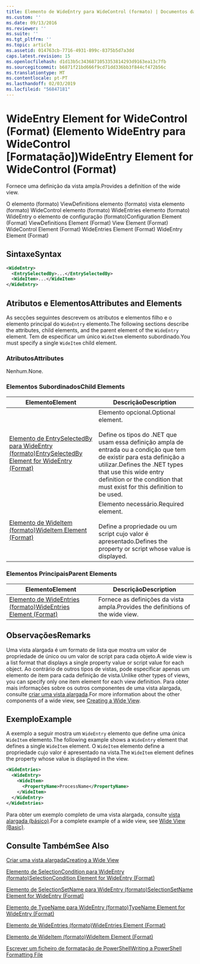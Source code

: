 ```yaml
---
title: Elemento de WideEntry para WideControl (formato) | Documentos da Microsoft
ms.custom: ''
ms.date: 09/13/2016
ms.reviewer: ''
ms.suite: ''
ms.tgt_pltfrm: ''
ms.topic: article
ms.assetid: 014763cb-7716-4931-899c-8375b5d7a3dd
caps.latest.revision: 15
ms.openlocfilehash: d1d13b5c3436871053353814293d9163ea13c7fb
ms.sourcegitcommit: b6871f21bd666f9cd71dd336bb3f844cf472b56c
ms.translationtype: MT
ms.contentlocale: pt-PT
ms.lasthandoff: 02/03/2019
ms.locfileid: "56847181"
---
```

# <a name="wideentry-element-for-widecontrol-format"></a><span data-ttu-id="f9e85-102">WideEntry Element for WideControl (Format) (Elemento WideEntry para WideControl [Formatação])</span><span class="sxs-lookup"><span data-stu-id="f9e85-102">WideEntry Element for WideControl (Format)</span></span>

<span data-ttu-id="f9e85-103">Fornece uma definição da vista ampla.</span><span class="sxs-lookup"><span data-stu-id="f9e85-103">Provides a definition of the wide view.</span></span>

<span data-ttu-id="f9e85-104">O elemento (formato) ViewDefinitions elemento (formato) vista elemento (formato) WideControl elemento (formato) WideEntries elemento (formato) WideEntry o elemento de configuração (formato)</span><span class="sxs-lookup"><span data-stu-id="f9e85-104">Configuration Element (Format) ViewDefinitions Element (Format) View Element (Format) WideControl Element (Format) WideEntries Element (Format) WideEntry Element (Format)</span></span>

## <a name="syntax"></a><span data-ttu-id="f9e85-105">Sintaxe</span><span class="sxs-lookup"><span data-stu-id="f9e85-105">Syntax</span></span>

```xml
<WideEntry>
  <EntrySelectedBy>...</EntrySelectedBy>
  <WideItem>...</WideItem>
</WideEntry>
```

## <a name="attributes-and-elements"></a><span data-ttu-id="f9e85-106">Atributos e Elementos</span><span class="sxs-lookup"><span data-stu-id="f9e85-106">Attributes and Elements</span></span>

<span data-ttu-id="f9e85-107">As secções seguintes descrevem os atributos e elementos filho e o elemento principal do `WideEntry` elemento.</span><span class="sxs-lookup"><span data-stu-id="f9e85-107">The following sections describe the attributes, child elements, and the parent element of the `WideEntry` element.</span></span> <span data-ttu-id="f9e85-108">Tem de especificar um único `WideItem` elemento subordinado.</span><span class="sxs-lookup"><span data-stu-id="f9e85-108">You must specify a single `WideItem` child element.</span></span>

### <a name="attributes"></a><span data-ttu-id="f9e85-109">Atributos</span><span class="sxs-lookup"><span data-stu-id="f9e85-109">Attributes</span></span>

<span data-ttu-id="f9e85-110">Nenhum.</span><span class="sxs-lookup"><span data-stu-id="f9e85-110">None.</span></span>

### <a name="child-elements"></a><span data-ttu-id="f9e85-111">Elementos Subordinados</span><span class="sxs-lookup"><span data-stu-id="f9e85-111">Child Elements</span></span>

|<span data-ttu-id="f9e85-112">Elemento</span><span class="sxs-lookup"><span data-stu-id="f9e85-112">Element</span></span>|<span data-ttu-id="f9e85-113">Descrição</span><span class="sxs-lookup"><span data-stu-id="f9e85-113">Description</span></span>|
|-------------|-----------------|
|[<span data-ttu-id="f9e85-114">Elemento de EntrySelectedBy para WideEntry (formato)</span><span class="sxs-lookup"><span data-stu-id="f9e85-114">EntrySelectedBy Element for WideEntry (Format)</span></span>](./entryselectedby-element-for-wideentry-format.md)|<span data-ttu-id="f9e85-115">Elemento opcional.</span><span class="sxs-lookup"><span data-stu-id="f9e85-115">Optional element.</span></span><br /><br /> <span data-ttu-id="f9e85-116">Define os tipos do .NET que usam essa definição ampla de entrada ou a condição que tem de existir para esta definição a utilizar.</span><span class="sxs-lookup"><span data-stu-id="f9e85-116">Defines the .NET types that use this wide entry definition or the condition that must exist for this definition to be used.</span></span>|
|[<span data-ttu-id="f9e85-117">Elemento de WideItem (formato)</span><span class="sxs-lookup"><span data-stu-id="f9e85-117">WideItem Element (Format)</span></span>](./wideitem-element-for-widecontrol-format.md)|<span data-ttu-id="f9e85-118">Elemento necessário.</span><span class="sxs-lookup"><span data-stu-id="f9e85-118">Required element.</span></span><br /><br /> <span data-ttu-id="f9e85-119">Define a propriedade ou um script cujo valor é apresentado.</span><span class="sxs-lookup"><span data-stu-id="f9e85-119">Defines the property or script whose value is displayed.</span></span>|

### <a name="parent-elements"></a><span data-ttu-id="f9e85-120">Elementos Principais</span><span class="sxs-lookup"><span data-stu-id="f9e85-120">Parent Elements</span></span>

|<span data-ttu-id="f9e85-121">Elemento</span><span class="sxs-lookup"><span data-stu-id="f9e85-121">Element</span></span>|<span data-ttu-id="f9e85-122">Descrição</span><span class="sxs-lookup"><span data-stu-id="f9e85-122">Description</span></span>|
|-------------|-----------------|
|[<span data-ttu-id="f9e85-123">Elemento de WideEntries (formato)</span><span class="sxs-lookup"><span data-stu-id="f9e85-123">WideEntries Element (Format)</span></span>](./wideentries-element-for-widecontrol-format.md)|<span data-ttu-id="f9e85-124">Fornece as definições da vista ampla.</span><span class="sxs-lookup"><span data-stu-id="f9e85-124">Provides the definitions of the wide view.</span></span>|

## <a name="remarks"></a><span data-ttu-id="f9e85-125">Observações</span><span class="sxs-lookup"><span data-stu-id="f9e85-125">Remarks</span></span>

<span data-ttu-id="f9e85-126">Uma vista alargada é um formato de lista que mostra um valor de propriedade de único ou um valor de script para cada objeto.</span><span class="sxs-lookup"><span data-stu-id="f9e85-126">A wide view is a list format that displays a single property value or script value for each object.</span></span> <span data-ttu-id="f9e85-127">Ao contrário de outros tipos de vistas, pode especificar apenas um elemento de item para cada definição de vista.</span><span class="sxs-lookup"><span data-stu-id="f9e85-127">Unlike other types of views, you can specify only one item element for each view definition.</span></span> <span data-ttu-id="f9e85-128">Para obter mais informações sobre os outros componentes de uma vista alargada, consulte [criar uma vista alargada](./creating-a-wide-view.md).</span><span class="sxs-lookup"><span data-stu-id="f9e85-128">For more information about the other components of a wide view, see [Creating a Wide View](./creating-a-wide-view.md).</span></span>

## <a name="example"></a><span data-ttu-id="f9e85-129">Exemplo</span><span class="sxs-lookup"><span data-stu-id="f9e85-129">Example</span></span>

<span data-ttu-id="f9e85-130">A exemplo a seguir mostra um `WideEntry` elemento que define uma única `WideItem` elemento.</span><span class="sxs-lookup"><span data-stu-id="f9e85-130">The following example shows a `WideEntry` element that defines a single `WideItem` element.</span></span> <span data-ttu-id="f9e85-131">O `WideItem` elemento define a propriedade cujo valor é apresentado na vista.</span><span class="sxs-lookup"><span data-stu-id="f9e85-131">The `WideItem` element defines the property whose value is displayed in the view.</span></span>

```xml
<WideEntries>
  <WideEntry>
    <WideItem>
      <PropertyName>ProcessName</PropertyName>
    </WideItem>
  </WideEntry>
</WideEntries>

```

<span data-ttu-id="f9e85-132">Para obter um exemplo completo de uma vista alargada, consulte [vista alargada (básico)](./wide-view-basic.md).</span><span class="sxs-lookup"><span data-stu-id="f9e85-132">For a complete example of a wide view, see [Wide View (Basic)](./wide-view-basic.md).</span></span>

## <a name="see-also"></a><span data-ttu-id="f9e85-133">Consulte Também</span><span class="sxs-lookup"><span data-stu-id="f9e85-133">See Also</span></span>

[<span data-ttu-id="f9e85-134">Criar uma vista alargada</span><span class="sxs-lookup"><span data-stu-id="f9e85-134">Creating a Wide View</span></span>](./creating-a-wide-view.md)

[<span data-ttu-id="f9e85-135">Elemento de SelectionCondition para WideEntry (formato)</span><span class="sxs-lookup"><span data-stu-id="f9e85-135">SelectionCondition Element for WideEntry (Format)</span></span>](./selectioncondition-element-for-entryselectedby-for-widecontrol-format.md)

[<span data-ttu-id="f9e85-136">Elemento de SelectionSetName para WideEntry (formato)</span><span class="sxs-lookup"><span data-stu-id="f9e85-136">SelectionSetName Element for WideEntry (Format)</span></span>](./selectionsetname-element-for-entryselectedby-for-widecontrol-format.md)

[<span data-ttu-id="f9e85-137">Elemento de TypeName para WideEntry (formato)</span><span class="sxs-lookup"><span data-stu-id="f9e85-137">TypeName Element for WideEntry (Format)</span></span>](./typename-element-for-entryselectedby-for-wideentry-format.md)

[<span data-ttu-id="f9e85-138">Elemento de WideEntries (formato)</span><span class="sxs-lookup"><span data-stu-id="f9e85-138">WideEntries Element (Format)</span></span>](./wideentries-element-for-widecontrol-format.md)

[<span data-ttu-id="f9e85-139">Elemento de WideItem (formato)</span><span class="sxs-lookup"><span data-stu-id="f9e85-139">WideItem Element (Format)</span></span>](./wideitem-element-for-widecontrol-format.md)

[<span data-ttu-id="f9e85-140">Escrever um ficheiro de formatação de PowerShell</span><span class="sxs-lookup"><span data-stu-id="f9e85-140">Writing a PowerShell Formatting File</span></span>](./writing-a-powershell-formatting-file.md)
